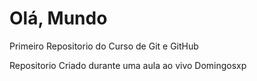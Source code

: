 # Olá, Mundo
 Primeiro Repositorio do Curso de Git e GitHub

 Repositorio Criado durante uma aula ao vivo Domingosxp
